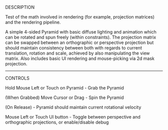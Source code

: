 DESCRIPTION

Test of the math involved in rendering (for example, projection matrices)
and the rendering pipeline.

A simple 4-sided Pyramid with basic diffuse lighting and animation which
can be rotated and spun freely (within constraints). The projection matrix
can be swapped between an orthographic or perspective projection but should
maintain consistency between both with regards to current translation,
rotation and scale, achieved by also manipulating the view matrix. Also
includes basic UI rendering and mouse-picking via 2d mask projection.

---
CONTROLS

Hold Mouse Left or Touch on Pyramid - Grab the Pyramid

(When Grabbed) Move Cursor or Drag - Spin the Pyramid

(On Release) - Pyramid should maintain current rotational velocity

Mouse Left or Touch UI button - Toggle between perspective and orthographic
projections, or enable/disable debug

